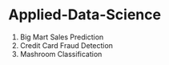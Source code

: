 # Applied-Data-Science
1. Big Mart Sales Prediction
2. Credit Card Fraud Detection
3. Mashroom Classification 
